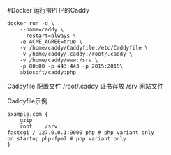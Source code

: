 #Docker 运行带PHP的Caddy

```
docker run -d \
	--name=caddy \
    --restart=always \
	-e ACME_AGREE=true \
    -v /home/caddy/Caddyfile:/etc/Caddyfile \
    -v /home/caddy/.caddy:/root/.caddy \
	-v /home/caddy/www:/srv \
    -p 80:80 -p 443:443 -p 2015:2015\
    abiosoft/caddy:php

```
Caddyfile 配置文件
/root/.caddy 证书存放
/srv 网站文件

Caddyfile示例
```
example.com {
    gzip
    root    /srv
fastcgi / 127.0.0.1:9000 php # php variant only
on startup php-fpm7 # php variant only
}
```
